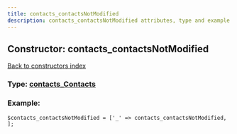 ```yaml
---
title: contacts_contactsNotModified
description: contacts_contactsNotModified attributes, type and example
---
```

## Constructor: contacts\_contactsNotModified  
[Back to constructors index](index.md)






### Type: [contacts\_Contacts](../types/contacts_Contacts.md)


### Example:

```
$contacts_contactsNotModified = ['_' => contacts_contactsNotModified, ];
```